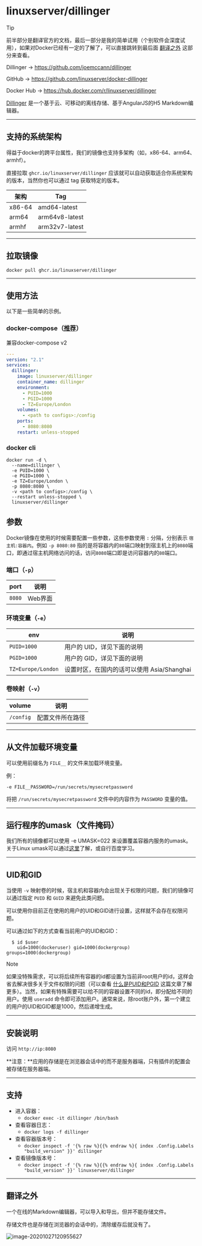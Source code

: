 # linuxserver/dillinger

> [!TIP]
>
> 前半部分是翻译官方的文档，最后一部分是我的简单试用（个别软件会深度试用），如果对Docker已经有一定的了解了，可以直接跳转到最后面 [翻译之外](#翻译之外) 这部分来查看。

Dillinger → https://github.com/joemccann/dillinger

GitHub → https://github.com/linuxserver/docker-dillinger

Docker Hub → https://hub.docker.com/r/linuxserver/dillinger

[Dillinger](https://github.com/joemccann/dillinger) 是一个基于云、可移动的离线存储、基于AngularJS的H5 Markdown编辑器。

------

## 支持的系统架构

得益于docker的跨平台属性，我们的镜像也支持多架构（如，x86-64、arm64、armhf）。

直接拉取 `ghcr.io/linuxserver/dillinger` 应该就可以自动获取适合你系统架构的版本，当然你也可以通过 tag 获取特定的版本。

| 架构   | Tag            |
| ------ | -------------- |
| x86-64 | amd64-latest   |
| arm64  | arm64v8-latest |
| armhf  | arm32v7-latest |


------

## 拉取镜像

```shell
docker pull ghcr.io/linuxserver/dillinger
```

------

## 使用方法

以下是一些简单的示例。

### docker-compose（[推荐](general/docker-compose.md)）

兼容docker-compose v2

```yaml
---
version: "2.1"
services:
  dillinger:
    image: linuxserver/dillinger
    container_name: dillinger
    environment:
      - PUID=1000
      - PGID=1000
      - TZ=Europe/London
    volumes:
      - <path to configs>:/config
    ports:
      - 8080:8080
    restart: unless-stopped
```

### docker cli

```shell
docker run -d \
  --name=dillinger \
  -e PUID=1000 \
  -e PGID=1000 \
  -e TZ=Europe/London \
  -p 8080:8080 \
  -v <path to configs>:/config \
  --restart unless-stopped \
  linuxserver/dillinger
```

## 参数

Docker镜像在使用的时候需要配置一些参数，这些参数使用 `:` 分隔，分别表示 `宿主机:容器内`。例如 `-p 8080:80` 指的是将容器内的`80`端口映射到宿主机上的`8080`端口，即通过宿主机网络访问的话，访问`8080`端口即是访问容器内的`80`端口。

### 端口（`-p`）

| port   | 说明    |
| ------ | ------- |
| `8080` | Web界面 |

### 环境变量（`-e`）

| env                | 说明                                       |
| ------------------ | ------------------------------------------ |
| `PUID=1000`        | 用户的 UID，详见下面的说明                 |
| `PGID=1000`        | 用户的 GID，详见下面的说明                 |
| `TZ=Europe/London` | 设置时区，在国内的话可以使用 Asia/Shanghai |

### 卷映射（`-v`）

| volume    | 说明             |
| --------- | ---------------- |
| `/config` | 配置文件所在路径 |

------

## 从文件加载环境变量

可以使用前缀名为 `FILE__` 的文件来加载环境变量。

例：

```
-e FILE__PASSWORD=/run/secrets/mysecretpassword
```

将把 `/run/secrets/mysecretpassword` 文件中的内容作为 `PASSWORD` 变量的值。

------

## 运行程序的umask（文件掩码）

我们所有的镜像都可以使用 -e UMASK=022 来设置覆盖容器内服务的umask。关于Linux umask可以通过[这里](https://en.wikipedia.org/wiki/Umask)了解，或自行百度学习。

------

## UID和GID

当使用 `-v` 映射卷的时候，宿主机和容器内会出现关于权限的问题，我们的镜像可以通过指定 `PUID` 和 `GUID` 来避免此类问题。

可以使用你目前正在使用的用户的UID和GID进行设置，这样就不会存在权限问题。

可以通过如下的方式查看当前用户的UID和GID：

```shell
  $ id $user
    uid=1000(dockeruser) gid=1000(dockergroup) groups=1000(dockergroup)
```

> [!NOTE]
>
> 如果没特殊需求，可以将后续所有容器的id都设置为当前非root用户的id，这样会省去解决很多关于文件权限的问题（可以查看 [什么是PUID和PGID](general/understanding-puid-and-pgid.md) 这篇文章了解更多）。当然，如果有特殊需要可以给不同的容器设置不同的id，即分配给不同的用户。使用 `useradd` 命令即可添加用户。通常来说，除root账户外，第一个建立的用户的UID和GID都是1000，然后递增生成。

------

## 安装说明

访问 `http://ip:8080`

**注意：**应用的存储是在浏览器会话中的而不是服务器端，只有插件的配置会被存储在服务器端。

------

## 支持

- 进入容器：
  - `docker exec -it dillinger /bin/bash`
- 查看容器日志：
  - `docker logs -f dillinger`
- 查看容器版本号：
  - `docker inspect -f '{% raw %}{{% endraw %}{ index .Config.Labels "build_version" }}' dillinger`
- 查看镜像版本号：
  - `docker inspect -f '{% raw %}{{% endraw %}{ index .Config.Labels "build_version" }}' linuxserver/dillinger`

------

## 翻译之外

一个在线的Markdown编辑器，可以导入和导出，但并不能存储文件。

存储文件也是存储在浏览器的会话中的，清除缓存后就没有了。

![image-20201027120955627](https://pic.watercalmx.com/pic/image-20201027120955627.png)